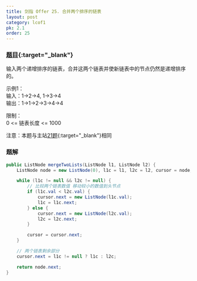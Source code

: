 ```yaml
---
title: 剑指 Offer 25. 合并两个排序的链表
layout: post
category: lcof1
pk: 2.1
order: 25
---
```


### [题目](https://leetcode-cn.com/problems/he-bing-liang-ge-pai-xu-de-lian-biao-lcof/){:target="_blank"}

输入两个递增排序的链表，合并这两个链表并使新链表中的节点仍然是递增排序的。

示例1：  
输入：1->2->4, 1->3->4  
输出：1->1->2->3->4->4

限制：  
0 <= 链表长度 <= 1000

注意：本题与主站[21题](https://leetcode-cn.com/problems/merge-two-sorted-lists/){:target="_blank"}相同

### 题解

```java
public ListNode mergeTwoLists(ListNode l1, ListNode l2) {
    ListNode node = new ListNode(0), l1c = l1, l2c = l2, cursor = node;

    while (l1c != null && l2c != null) {
        // 比较两个链表数值 移动较小的数值到头节点
        if (l1c.val < l2c.val) {
            cursor.next = new ListNode(l1c.val);
            l1c = l1c.next;
        } else {
            cursor.next = new ListNode(l2c.val);
            l2c = l2c.next;
        }

        cursor = cursor.next;
    }

    // 两个链表剩余部分
    cursor.next = l1c != null ? l1c : l2c;

    return node.next;
}
```
